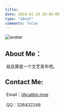 ```yaml
---
title: 
date: 2018-01-29 19:49:09
type: "about"
comments: false
---
```

![avatar](http://ww1.sinaimg.cn/large/41287145ly1fnz0n1k4t4j20gj0bown6.jpg)
## About Me：

​	姑且算是一个文艺青年吧。

## Contact Me:

​	Email：i@catkin.moe

​	QQ：326432248